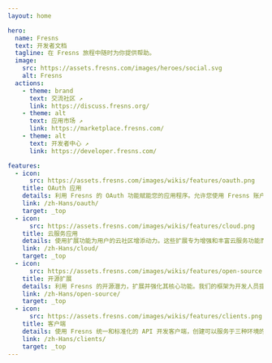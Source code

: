 ```yaml
---
layout: home

hero:
  name: Fresns
  text: 开发者文档
  tagline: 在 Fresns 旅程中随时为你提供帮助。
  image:
    src: https://assets.fresns.com/images/heroes/social.svg
    alt: Fresns
  actions:
    - theme: brand
      text: 交流社区 ↗
      link: https://discuss.fresns.org/
    - theme: alt
      text: 应用市场 ↗
      link: https://marketplace.fresns.com/
    - theme: alt
      text: 开发者中心 ↗
      link: https://developer.fresns.com/

features:
  - icon: 
      src: https://assets.fresns.com/images/wikis/features/oauth.png
    title: OAuth 应用
    details: 利用 Fresns 的 OAuth 功能赋能您的应用程序。允许您使用 Fresns 账户登录，简化认证流程，加强跨平台连通性。
    link: /zh-Hans/oauth/
    target: _top
  - icon: 
      src: https://assets.fresns.com/images/wikis/features/cloud.png
    title: 云服务应用
    details: 使用扩展功能为用户的云社区增添动力。这些扩展专为增强和丰富云服务功能而设计，让您可以在此基础上自由地发挥心中所想。
    link: /zh-Hans/cloud/
    target: _top
  - icon: 
      src: https://assets.fresns.com/images/wikis/features/open-source.png
    title: 开源扩展
    details: 利用 Fresns 的开源潜力，扩展并强化其核心功能。我们的框架为开发人员提供了增强社区体验和添加个性化功能的灵活性。
    link: /zh-Hans/open-source/
    target: _top
  - icon: 
      src: https://assets.fresns.com/images/wikis/features/clients.png
    title: 客户端
    details: 使用 Fresns 统一和标准化的 API 开发客户端，创建可以服务于三种环境的应用程序，只需一次开发努力，确保兼容性和效率。
    link: /zh-Hans/clients/
    target: _top
---
```

